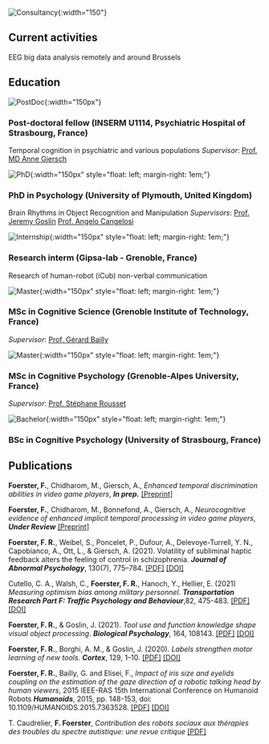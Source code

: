 ![Consultancy](/francoisrfoerster.github.io/docs/assets/brainLogo.png){:width="150"}

## Current activities
EEG big data analysis remotely and around Brussels

## Education

![PostDoc](/francoisrfoerster.github.io/docs/assets/insermLogo.png){:width="150px"}
### Post-doctoral fellow (INSERM U1114, Psychiatric Hospital of Strasbourg, France)
Temporal cognition in psychiatric and various populations
*Supervisor*: [Prof. MD Anne Giersch](https://www.u1114.inserm.fr/en/content/anne-giersch)

![PhD](/francoisrfoerster.github.io/docs/assets/plymouthLogo.png){:width="150px" style="float: left; margin-right: 1em;"}
### PhD in Psychology (University of Plymouth, United Kingdom)
Brain Rhythms in Object Recognition and Manipulation
*Supervisors*: [Prof. Jeremy Goslin](https://www.plymouth.ac.uk/staff/jeremy-goslin) [Prof. Angelo Cangelosi](https://www.turing.ac.uk/people/researchers/angelo-cangelosi)

![Internship](/francoisrfoerster.github.io/docs/assets/gipsaLogo.png){:width="150px" style="float: left; margin-right: 1em;"}
### Research interm (Gipsa-lab - Grenoble, France)
Research of human-robot (iCub) non-verbal communication 

![Master](/francoisrfoerster.github.io/docs/assets/inpLogo.png){:width="150px" style="float: left; margin-right: 1em;"}
### MSc in Cognitive Science (Grenoble Institute of Technology, France)
*Supervisor*: [Prof. Gérard Bailly](https://www.gipsa-lab.grenoble-inp.fr/~gerard.bailly/)

![Master](/francoisrfoerster.github.io/docs/assets/ugaLogo.png){:width="150px" style="float: left; margin-right: 1em;"}
### MSc in Cognitive Psychology (Grenoble-Alpes University, France)
*Supervisor*: [Prof. Stéphane Rousset](https://lpnc.univ-grenoble-alpes.fr/membre/stephane-rousset)

![Bachelor](/francoisrfoerster.github.io/docs/assets/unistraLogo.png){:width="150px" style="float: left; margin-right: 1em;"}
### BSc in Cognitive Psychology (University of Strasbourg, France)


## Publications

**Foerster, F.**, Chidharom, M., Giersch, A., *Enhanced temporal discrimination abilities in video game players*, ***In prep.*** [[Preprint]]()

**Foerster, F.**, Chidharom, M., Bonnefond, A., Giersch, A., *Neurocognitive evidence of enhanced implicit temporal processing in video game players*, ***Under Review*** [[Preprint]](https://doi.org/10.21203/rs.3.rs-1384616/v1)

**Foerster, F. R.**, Weibel, S., Poncelet, P., Dufour, A., Delevoye-Turrell, Y. N., Capobianco, A., Ott, L., & Giersch, A. (2021). Volatility of subliminal haptic feedback alters the feeling of control in schizophrenia. ***Journal of Abnormal Psychology***, 130(7), 775–784.
[[PDF]]() [[DOI]](https://doi.org/10.1037/abn0000703)

Cutello, C. A., Walsh, C., **Foerster, F. R.**, Hanoch, Y., Hellier, E. (2021) *Measuring optimism bias among military personnel*. ***Transportation Research Part F: Traffic Psychology and Behaviour***,82, 475-483. [[PDF]](https://pearl.plymouth.ac.uk/bitstream/handle/10026.1/18713/Clara%20et%20al.%202021%20OB%20among%20military.pdf;jsessionid=8B9DAB309893A1E7C7F3A42563674560?sequence=1) [[DOI]](https://doi.org/10.1016/j.trf.2021.09.005)

**Foerster, F. R.**, & Goslin, J. (2021). *Tool use and function knowledge shape visual object processing*. ***Biological Psychology***, 164, 108143. [[PDF]](https://sci-hub.mksa.top/https://doi.org/10.1016/j.biopsycho.2021.108143) [[DOI]](https://www.sciencedirect.com/science/article/pii/S0301051121001368)

**Foerster, F. R.**, Borghi, A. M., & Goslin, J. (2020). *Labels strengthen motor learning of new tools*. ***Cortex***, 129, 1–10. [[PDF]](http://gral.ip.rm.cnr.it/borghi/Foerster-Borghi-Goslin_Labels%20new%20tools_Cortex2020.pdf) [[DOI]](https://www.sciencedirect.com/science/article/pii/S0010945220301477)

**Foerster, F. R.**, Bailly, G. and Elisei, F., *Impact of iris size and eyelids coupling on the estimation of the gaze direction of a robotic talking head by human viewers*, 2015 IEEE-RAS 15th International Conference on Humanoid Robots ***Humanoids***, 2015, pp. 148-153, doi: 10.1109/HUMANOIDS.2015.7363528. [[PDF]](https://www.researchgate.net/profile/Foerster-Francois-2/publication/291915349_Impact_of_Iris_Size_and_Eyelids_Coupling_on_the_Estimation_of_the_Gaze_Direction_of_a_Robotic_Talking_Head_by_Human_Viewers/links/56a7582b08aeded22e36ca01/Impact-of-Iris-Size-and-Eyelids-Coupling-on-the-Estimation-of-the-Gaze-Direction-of-a-Robotic-Talking-Head-by-Human-Viewers.pdf
) [[DOI]](https://ieeexplore.ieee.org/abstract/document/7363528)

T. Caudrelier, **F. Foerster**, *Contribution des robots sociaux aux thérapies des troubles du spectre autistique: une revue critique* [[PDF]](https://www.researchgate.net/profile/Gerard-Bailly/publication/278625871_Cognition_Affects_et_Interaction/links/562e3c7108aef25a24442d21/Cognition-Affects-et-Interaction.pdf#page=28)

